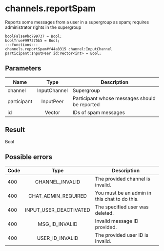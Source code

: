 # channels.reportSpam
Reports some messages from a user in a supergroup as spam; requires administrator rights in the supergroup

```
boolFalse#bc799737 = Bool;
boolTrue#997275b5 = Bool;
---functions---
channels.reportSpam#f44a8315 channel:InputChannel participant:InputPeer id:Vector<int> = Bool;
```

## Parameters
| Name | Type | Description |
| ---- | :----: | ----------- |
| channel | InputChannel | Supergroup |
| participant | InputPeer | Participant whose messages should be reported |
| id | Vector<int> | IDs of spam messages |


## Result
Bool

## Possible errors
| Code | Type | Description |
| ---- | :----: | ----------- |
| 400 | CHANNEL_INVALID | The provided channel is invalid. |
| 400 | CHAT_ADMIN_REQUIRED | You must be an admin in this chat to do this. |
| 400 | INPUT_USER_DEACTIVATED | The specified user was deleted. |
| 400 | MSG_ID_INVALID | Invalid message ID provided. |
| 400 | USER_ID_INVALID | The provided user ID is invalid. |

